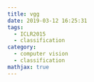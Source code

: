 ```yaml
---
title: vgg
date: 2019-03-12 16:25:31
tags:
  - ICLR2015
  - classification
category:
  - computer vision
  - classification
mathjax: true
---
```



